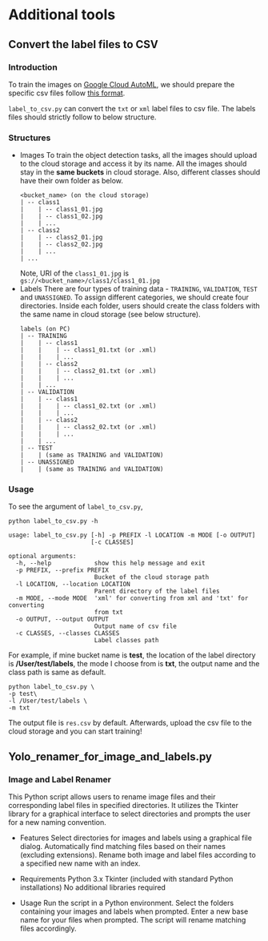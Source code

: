 # Additional tools

## Convert the label files to CSV

### Introduction
To train the images on [Google Cloud AutoML](https://cloud.google.com/automl), we should prepare the specific csv files follow [this format](https://cloud.google.com/vision/automl/object-detection/docs/csv-format).

`label_to_csv.py` can convert the `txt` or `xml` label files to csv file. The labels files should strictly follow to below structure.

### Structures
* Images
    To train the object detection tasks, all the images should upload to the cloud storage and access it by its name. All the images should stay in the **same buckets** in cloud storage. Also, different classes should have their own folder as below.
    ```
    <bucket_name> (on the cloud storage)
    | -- class1
    |    | -- class1_01.jpg
    |    | -- class1_02.jpg
    |    | ...
    | -- class2
    |    | -- class2_01.jpg
    |    | -- class2_02.jpg
    |    | ...
    | ...
    ```
    Note, URI of the `class1_01.jpg` is `gs://<bucket_name>/class1/class1_01.jpg`
* Labels
    There are four types of training data - `TRAINING`, `VALIDATION`, `TEST` and `UNASSIGNED`. To assign different categories, we should create four directories.
    Inside each folder, users should create the class folders with the same name in cloud storage (see below structure).
    ```
    labels (on PC)
    | -- TRAINING
    |    | -- class1
    |    |    | -- class1_01.txt (or .xml)
    |    |    | ...
    |    | -- class2
    |    |    | -- class2_01.txt (or .xml)
    |    |    | ...
    |    | ...
    | -- VALIDATION
    |    | -- class1
    |    |    | -- class1_02.txt (or .xml)
    |    |    | ...
    |    | -- class2
    |    |    | -- class2_02.txt (or .xml)
    |    |    | ...
    |    | ...
    | -- TEST
    |    | (same as TRAINING and VALIDATION)
    | -- UNASSIGNED
    |    | (same as TRAINING and VALIDATION)
    ```

### Usage

To see the argument of `label_to_csv.py`,
```commandline
python label_to_csv.py -h
```

```commandline
usage: label_to_csv.py [-h] -p PREFIX -l LOCATION -m MODE [-o OUTPUT]
                       [-c CLASSES]

optional arguments:
  -h, --help            show this help message and exit
  -p PREFIX, --prefix PREFIX
                        Bucket of the cloud storage path
  -l LOCATION, --location LOCATION
                        Parent directory of the label files
  -m MODE, --mode MODE  'xml' for converting from xml and 'txt' for converting
                        from txt
  -o OUTPUT, --output OUTPUT
                        Output name of csv file
  -c CLASSES, --classes CLASSES
                        Label classes path
```

For example, if mine bucket name is **test**, the location of the label directory is **/User/test/labels**, the mode I choose from is **txt**, the output name and the class path is same as default.
```commandline
python label_to_csv.py \
-p test\
-l /User/test/labels \
-m txt
```

The output file is `res.csv` by default. Afterwards, upload the csv file to the cloud storage and you can start training!

## Yolo_renamer_for_image_and_labels.py

### Image and Label Renamer
This Python script allows users to rename image files and their corresponding label files in specified directories. It utilizes the Tkinter library for a graphical interface to select directories and prompts the user for a new naming convention.
* Features
    Select directories for images and labels using a graphical file dialog.
    Automatically find matching files based on their names (excluding extensions).
    Rename both image and label files according to a specified new name with an index.

* Requirements
	Python 3.x
    Tkinter (included with standard Python installations)
    No additional libraries required

* Usage
    Run the script in a Python environment.
    Select the folders containing your images and labels when prompted.
    Enter a new base name for your files when prompted.
    The script will rename matching files accordingly.
